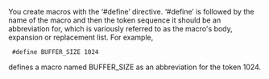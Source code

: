 You create macros with the ‘#define’ directive. ‘#define’ is followed by the name of the macro and then the token sequence it should be an abbreviation for, which is variously referred to as the macro's body, expansion or replacement list. For example,

     #define BUFFER_SIZE 1024
defines a macro named BUFFER_SIZE as an abbreviation for the token 1024.
